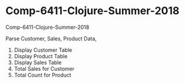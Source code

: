 # Comp-6411-Clojure-Summer-2018
Comp-6411-Clojure-Summer-2018

Parse Customer, Sales, Product Data, 

1. Display Customer Table
2. Display Product Table
3. Display Sales Table
4. Total Sales for Customer
5. Total Count for Product
